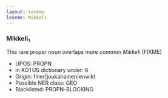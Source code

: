 ```yaml
---
layout: lexeme
lexeme: Mikkeli
---
```


###  Mikkeli₁

This rare proper noun overlaps more common *Mikkeli* (FIXME)
* UPOS:  PROPN
* in KOTUS dictionary under:  6
* Origin:  finer|joukahainen|enwikt
* Possible NER class:  GEO
* Blacklisted:  PROPN-BLOCKING


